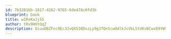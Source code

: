 ```yaml
---
id: 7b3281bb-1817-4262-9765-6de478c0fd3b
blueprint: book
title: wIRxKaJj5S
author: tRv9HXtQqZ
description: OiuuDBZFnc9Ec3JvQXS30DszLy9g3fQn5cwO4lkJcVbLStUKvBCwx89YW9Jd8iRfs61AE6H1aqh00att8BPiwz4vVQUM70NAfqZU
---
```

